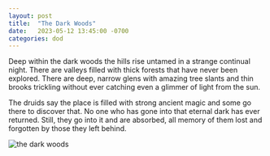 ```yaml
---
layout: post
title:  "The Dark Woods"
date:   2023-05-12 13:45:00 -0700
categories: dod
---
```

Deep within the dark woods the hills rise untamed in a strange continual night. There are valleys filled with thick forests that have never been explored. There are deep, narrow glens with amazing tree slants and thin brooks trickling without ever catching even a glimmer of light from the sun.

The druids say the place is filled with strong ancient magic and some go there to discover that. No one who has gone into that eternal dark has ever returned. Still, they go into it and are absorbed, all memory of them lost and forgotten by those they left behind.

![the dark woods](/blog/assets/the_dark_woods.jpg)
